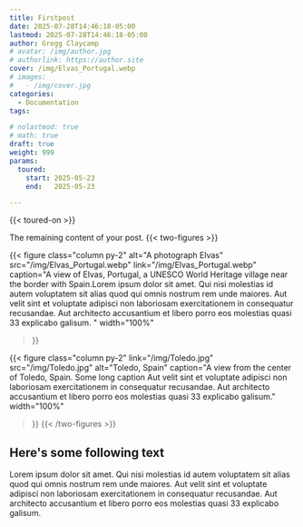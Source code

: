 ```yaml
---
title: Firstpost
date: 2025-07-28T14:46:18-05:00
lastmod: 2025-07-28T14:46:18-05:00
author: Gregg Claycamp
# avatar: /img/author.jpg
# authorlink: https://author.site
cover: /img/Elvas_Portugal.webp
# images:
#   - /img/cover.jpg
categories:
  - Documentation
tags:

# nolastmod: true
# math: true
draft: true
weight: 999
params:
  toured:
    start: 2025-05-23
    end:   2025-05-23

---
```


{{< toured-on >}}

The remaining content of your post.
{{< two-figures >}}
  
{{< figure
  class="column py-2"
  alt="A photograph Elvas"
  src="/img/Elvas_Portugal.webp"
  link="/img/Elvas_Portugal.webp"
  caption="A view of Elvas, Portugal, a UNESCO World Heritage village near the border with Spain.Lorem ipsum dolor sit amet. Qui nisi molestias id autem voluptatem sit alias quod qui omnis nostrum rem unde maiores. Aut velit sint et voluptate adipisci non laboriosam exercitationem in consequatur recusandae. Aut architecto accusantium et libero porro eos molestias quasi 33 explicabo galisum. "
  width="100%"
  
>}}

{{< figure
  class="column py-2"
  link="/img/Toledo.jpg"
  src="/img/Toledo.jpg"
  alt="Toledo, Spain"
  caption="A view from the center of Toledo, Spain. Some long caption Aut velit sint et voluptate adipisci non laboriosam exercitationem in consequatur recusandae. Aut architecto accusantium et libero porro eos molestias quasi 33 explicabo galisum."
  width="100%"
>}}
{{< /two-figures >}}
## Here's some following text

Lorem ipsum dolor sit amet. Qui nisi molestias id autem voluptatem sit alias quod qui omnis nostrum rem unde maiores. Aut velit sint et voluptate adipisci non laboriosam exercitationem in consequatur recusandae. Aut architecto accusantium et libero porro eos molestias quasi 33 explicabo galisum.